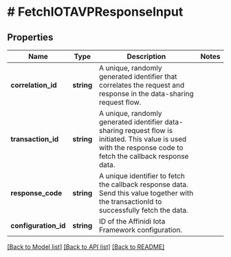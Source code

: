 # # FetchIOTAVPResponseInput

## Properties

| Name                 | Type       | Description                                                                                                                                                    | Notes |
| -------------------- | ---------- | -------------------------------------------------------------------------------------------------------------------------------------------------------------- | ----- |
| **correlation_id**   | **string** | A unique, randomly generated identifier that correlates the request and response in the data-sharing request flow.                                             |
| **transaction_id**   | **string** | A unique, randomly generated identifier data-sharing request flow is initiated. This value is used with the response code to fetch the callback response data. |
| **response_code**    | **string** | A unique identifier to fetch the callback response data. Send this value together with the transactionId to successfully fetch the data.                       |
| **configuration_id** | **string** | ID of the Affinidi Iota Framework configuration.                                                                                                               |

[[Back to Model list]](../../README.md#models) [[Back to API list]](../../README.md#endpoints) [[Back to README]](../../README.md)
